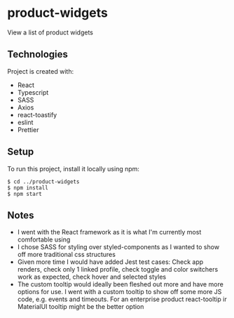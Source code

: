 # product-widgets

View a list of product widgets

## Technologies

Project is created with:

- React
- Typescript
- SASS
- Axios
- react-toastify
- eslint
- Prettier

## Setup

To run this project, install it locally using npm:

```
$ cd ../product-widgets
$ npm install
$ npm start

```

## Notes

- I went with the React framework as it is what I'm currently most comfortable using
- I chose SASS for styling over styled-components as I wanted to show off more traditional css structures
- Given more time I would have added Jest test cases: Check app renders, check only 1 linked profile, check toggle and color switchers work as expected, check hover and selected styles
- The custom tooltip would ideally been fleshed out more and have more options for use. I went with a custom tooltip to show off some more JS code, e.g. events and timeouts. For an enterprise product react-tooltip ir MaterialUI tooltip might be the better option
